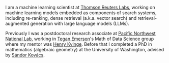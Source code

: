 I am a machine learning scientist at [Thomson Reuters
Labs](https://www.thomsonreuters.com/en/careers/our-jobs/join-thomson-reuters-labs.html),
working on machine learning models embedded as components of search systems,
including re-ranking, dense retrieval (a.k.a. vector search) and
retrieval-augmented generation with large language models (LLMs).

Previously I was a postdoctoral research associate at [Pacific Northwest
National Lab](https://www.pnnl.gov/), working in [Tegan
Emerson](https://scholar.google.com/citations?user=sxRHY7MAAAAJ)'s Math of Data
Science group where my mentor was [Henry Kvinge](https://hkvinge.github.io/).
Before that I completed a PhD in mathematics (algebraic geometry) at the
University of Washington, advised by [S&aacute;ndor
Kov&aacute;cs](http://sites.math.washington.edu/~kovacs/current/index.html).
